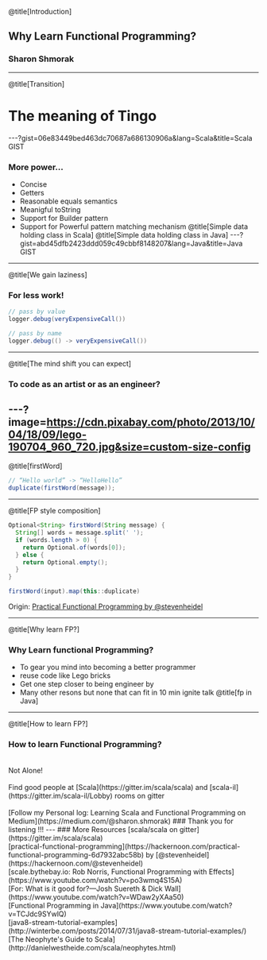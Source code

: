 @title[Introduction]
## Why Learn Functional Programming?

### Sharon Shmorak
---
@title[Transition]
# The meaning of Tingo
---?gist=06e83449bed463dc70687a686130906a&lang=Scala&title=Scala GIST
### More power...
* Concise
* Getters
* Reasonable equals semantics 
* Meanigful toString
* Support for Builder pattern
* Support for Powerful pattern matching mechanism 
@title[Simple data holding class in Scala]
@title[Simple data holding class in Java]
---?gist=abd45dfb2423ddd059c49cbbf8148207&lang=Java&title=Java GIST
---
@title[We gain laziness]
### For less work!
```java
// pass by value
logger.debug(veryExpensiveCall())
```
```java
// pass by name 
logger.debug(() -> veryExpensiveCall())
```
---
@title[The mind shift you can expect]
### To code as an artist or as an engineer? 
---?image=https://cdn.pixabay.com/photo/2013/10/04/18/09/lego-190704_960_720.jpg&size=custom-size-config
---
@title[firstWord]
```java
// “Hello world” -> “HelloHello”
duplicate(firstWord(message));
```
---
@title[FP style composition]
```java
Optional<String> firstWord(String message) {
  String[] words = message.split(' ');
  if (words.length > 0) {
    return Optional.of(words[0]);
  } else {
    return Optional.empty();
  }
}
```
```java
firstWord(input).map(this::duplicate)
```

Origin: [Practical Functional Programming by @stevenheidel](https://hackernoon.com/practical-functional-programming-6d7932abc58b)

---
@title[Why learn FP?]
### Why Learn functional Programming?
* To gear you mind into becoming a better programmer
* reuse code like Lego bricks
* Get one step closer to being engineer by 
* Many other resons but none that can fit in 10 min ignite talk
@title[fp in Java]
---
@title[How to learn FP?]
### How to learn Functional Programming?
<br>
Not Alone! 
<br>
<br>
Find good people at [Scala](https://gitter.im/scala/scala) and [scala-il](https://gitter.im/scala-il/Lobby) rooms on gitter
<br>
<br>
[Follow my Personal log: Learning Scala and Functional Programming on Medium](https://medium.com/@sharon.shmorak)
### Thank you for listening !!!
---
### More Resources 
[scala/scala on gitter](https://gitter.im/scala/scala)
<br>
[practical-functional-programming](https://hackernoon.com/practical-functional-programming-6d7932abc58b) by [@stevenheidel](https://hackernoon.com/@stevenheidel)
<br>
[scale.bythebay.io: Rob Norris, Functional Programming with Effects](https://www.youtube.com/watch?v=po3wmq4S15A)
<br>
[For: What is it good for?—Josh Suereth & Dick Wall](https://www.youtube.com/watch?v=WDaw2yXAa50)
<br>
[Functional Programming in Java](https://www.youtube.com/watch?v=TCJdc9SYwlQ)
<br>
[java8-stream-tutorial-examples](http://winterbe.com/posts/2014/07/31/java8-stream-tutorial-examples/)
<br>
[The Neophyte's Guide to Scala](http://danielwestheide.com/scala/neophytes.html)
<br>

